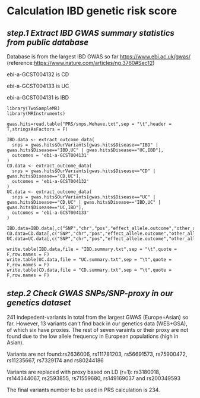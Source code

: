 # Calculation IBD genetic risk score


*step.1 Extract IBD GWAS summary statistics from public database*
---

Database is from the largest IBD GWAS so far https://www.ebi.ac.uk/gwas/ (reference:https://www.nature.com/articles/ng.3760#Sec12)

ebi-a-GCST004132 is CD

ebi-a-GCST004133 is UC

ebi-a-GCST004131 is IBD

```
library(TwoSampleMR)
library(MRInstruments)

gwas.hits=read.table("PRS/snps.Wehave.txt",sep = "\t",header = T,stringsAsFactors = F)

IBD.data <- extract_outcome_data(
  snps = gwas.hits$OurVariants[gwas.hits$Disease=="IBD" | gwas.hits$Disease=="IBD,UC" | gwas.hits$Disease=="UC,IBD"],
  outcomes = 'ebi-a-GCST004131'
)
CD.data <- extract_outcome_data(
  snps = gwas.hits$OurVariants[gwas.hits$Disease=="CD" | gwas.hits$Disease=="CD,UC"],
  outcomes = 'ebi-a-GCST004132'
)
UC.data <- extract_outcome_data(
  snps = gwas.hits$OurVariants[gwas.hits$Disease=="UC" | gwas.hits$Disease=="CD,UC" | gwas.hits$Disease=="IBD,UC" | gwas.hits$Disease=="UC,IBD"],
  outcomes = 'ebi-a-GCST004133'
)

IBD.data=IBD.data[,c("SNP","chr","pos","effect_allele.outcome","other_allele.outcome","beta.outcome","se.outcome","pval.outcome","outcome")]
CD.data=CD.data[,c("SNP","chr","pos","effect_allele.outcome","other_allele.outcome","beta.outcome","se.outcome","pval.outcome","outcome")]
UC.data=UC.data[,c("SNP","chr","pos","effect_allele.outcome","other_allele.outcome","beta.outcome","se.outcome","pval.outcome","outcome")]

write.table(IBD.data,file = "IBD.summary.txt",sep = "\t",quote = F,row.names = F)
write.table(UC.data,file = "UC.summary.txt",sep = "\t",quote = F,row.names = F)
write.table(CD.data,file = "CD.summary.txt",sep = "\t",quote = F,row.names = F)
```

*step.2 Check GWAS SNPs/SNP-proxy in our genetics dataset*
---

241 indepedent-variants in total from the largest GWAS (Europe+Asian) so far. However, 13 variants can't find back in our genetics data (WES+GSA), of which six have proxies. The rest of seven varaints or their proxy are not found due to the low allele frequency in European populations (high in Asian).

Variants are not found:rs2636006, rs111781203, rs56691573, rs75900472, rs11235667, rs7329174 and rs80244186

Variants are replaced with proxy based on LD (r=1): rs3180018, rs144344067, rs2593855, rs71559680, rs149169037 and rs200349593

The final variants number to be used in PRS calculation is 234.

